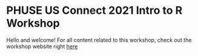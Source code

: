 # PHUSE US Connect 2021 Intro to R Workshop

Hello and welcome! For all content related to this workshop, check out the workshop website right [here](https://atorus-connect.eastus2.cloudapp.azure.com/phuse_intro_to_r_2021/)
